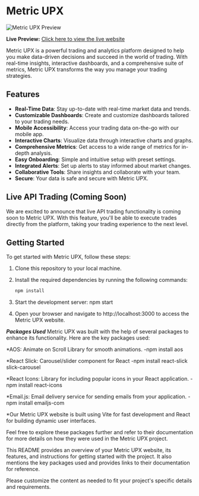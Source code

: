 # Metric UPX

![Metric UPX Preview](./src/assets/metric_upx)

**Live Preview:** [Click here to view the live website](https://coderroy05.github.io/metric)

Metric UPX is a powerful trading and analytics platform designed to help you make data-driven decisions and succeed in the world of trading. With real-time insights, interactive dashboards, and a comprehensive suite of metrics, Metric UPX transforms the way you manage your trading strategies.

## Features

- **Real-Time Data**: Stay up-to-date with real-time market data and trends.
- **Customizable Dashboards**: Create and customize dashboards tailored to your trading needs.
- **Mobile Accessibility**: Access your trading data on-the-go with our mobile app.
- **Interactive Charts**: Visualize data through interactive charts and graphs.
- **Comprehensive Metrics**: Get access to a wide range of metrics for in-depth analysis.
- **Easy Onboarding**: Simple and intuitive setup with preset settings.
- **Integrated Alerts**: Set up alerts to stay informed about market changes.
- **Collaborative Tools**: Share insights and collaborate with your team.
- **Secure**: Your data is safe and secure with Metric UPX.

## Live API Trading (Coming Soon)

We are excited to announce that live API trading functionality is coming soon to Metric UPX. With this feature, you'll be able to execute trades directly from the platform, taking your trading experience to the next level.

## Getting Started

To get started with Metric UPX, follow these steps:

1. Clone this repository to your local machine.
2. Install the required dependencies by running the following commands:

   ```bash
   npm install


1. Start the development server:
npm start

2. Open your browser and navigate to http://localhost:3000 to access the Metric UPX website.


***Packages Used***
Metric UPX was built with the help of several packages to enhance its functionality. Here are the key packages used:

*AOS: Animate on Scroll Library for smooth animations.
-npm install aos

*React Slick: Carousel/slider component for React
-npm install react-slick slick-carousel

*React Icons: Library for including popular icons in your React application.
-npm install react-icons

*Email.js: Email delivery service for sending emails from your application.
-npm install emailjs-com

*Our Metric UPX website is built using Vite for fast development and React for building dynamic user interfaces.


Feel free to explore these packages further and refer to their documentation for more details on how they were used in the Metric UPX project.


This README provides an overview of your Metric UPX website, its features, and instructions for getting started with the project. It also mentions the key packages used and provides links to their documentation for reference.

Please customize the content as needed to fit your project's specific details and requirements.
